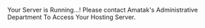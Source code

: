 

Your Server is Running...!
Please contact Amatak's Administrative Department To Access Your Hosting Server.
